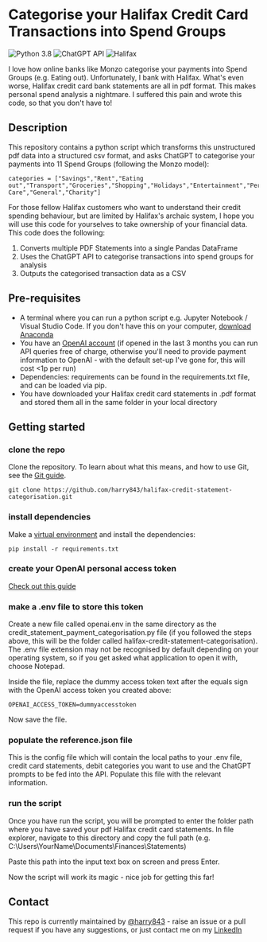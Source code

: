 # Categorise your Halifax Credit Card Transactions into Spend Groups
![Python 3.8](https://img.shields.io/badge/python_3.8-green)
![ChatGPT API](https://img.shields.io/badge/ChatGPT_API-black)
![Halifax](https://img.shields.io/badge/Halifax_Bank-blue)

I love how online banks like Monzo categorise your payments into Spend Groups (e.g. Eating out). Unfortunately, I bank with Halifax. What's even worse, Halifax credit card bank statements are all in pdf format. This makes personal spend analysis a nightmare. I suffered this pain and wrote this code, so that you don't have to!

## Description
This repository contains a python script which transforms this unstructured pdf data into a structured csv format, and asks ChatGPT to categorise your payments into 11 Spend Groups (following the Monzo model):
```
categories = ["Savings","Rent","Eating out","Transport","Groceries","Shopping","Holidays","Entertainment","Personal Care","General","Charity"]
```

For those fellow Halifax customers who want to understand their credit spending behaviour, but are limited by Halifax's archaic system, I hope you will use this code for yourselves to take ownership of your financial data. This code does the following:

1. Converts multiple PDF Statements into a single Pandas DataFrame 
2. Uses the ChatGPT API to categorise transactions into spend groups for analysis
3. Outputs the categorised transaction data as a CSV

## Pre-requisites
* A terminal where you can run a python script e.g. Jupyter Notebook / Visual Studio Code. If you don't have this on your computer, [download Anaconda](https://www.anaconda.com/download)
* You have an [OpenAI account](https://chat.openai.com/auth/login) (if opened in the last 3 months you can run API queries free of charge, otherwise you'll need to provide payment information to OpenAI - with the default set-up I've gone for, this will cost <1p per run)
* Dependencies: requirements can be found in the requirements.txt file, and can be loaded via pip.
* You have downloaded your Halifax credit card statements in .pdf format and stored them all in the same folder in your local directory

## Getting started
### clone the repo
Clone the repository. To learn about what this means, and how to use Git, see the [Git guide](https://nhsdigital.github.io/rap-community-of-practice/training_resources/git/using-git-collaboratively/).

```
git clone https://github.com/harry843/halifax-credit-statement-categorisation.git
```

### install dependencies
Make a [virtual environment](https://nhsdigital.github.io/rap-community-of-practice/training_resources/python/virtual-environments/venv/) and install the dependencies:
```
pip install -r requirements.txt
```

### create your OpenAI personal access token
[Check out this guide](https://medium.com/geekculture/a-simple-guide-to-chatgpt-api-with-python-c147985ae28)

### make a .env file to store this token
Create a new file called openai.env in the same directory as the credit_statement_payment_categorisation.py file (if you followed the steps above, this will be the folder called halifax-credit-statement-categorisation). The .env file extension may not be recognised by default depending on your operating system, so if you get asked what application to open it with, choose Notepad.

Inside the file, replace the dummy access token text after the equals sign with the OpenAI access token you created above:
```
OPENAI_ACCESS_TOKEN=dummyaccesstoken
```
Now save the file.

### populate the reference.json file
This is the config file which will contain the local paths to your .env file, credit card statements, debit categories you want to use and the ChatGPT prompts to be fed into the API.
Populate this file with the relevant information.

### run the script
Once you have run the script, you will be prompted to enter the folder path where you have saved your pdf Halifax credit card statements. In file explorer, navigate to this directory and copy the full path (e.g. C:\Users\YourName\Documents\Finances\Statements)

Paste this path into the input text box on screen and press Enter.

Now the script will work its magic - nice job for getting this far!

## Contact

This repo is currently maintained by [@harry843](https://github.com/harry843) - raise an issue or a pull request if you have any suggestions, or just contact me on my [LinkedIn](https://www.linkedin.com/in/harry-kelleher/)

